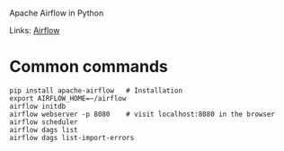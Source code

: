 Apache Airflow in Python

Links: [Airflow](https://airflow.apache.org/docs/apache-airflow/stable/cli-and-env-variables-ref.html)

# Common commands
```
pip install apache-airflow   # Installation
export AIRFLOW_HOME=~/airflow
airflow initdb
airflow webserver -p 8080    # visit localhost:8080 in the browser 
airflow scheduler
airflow dags list
airflow dags list-import-errors
```





